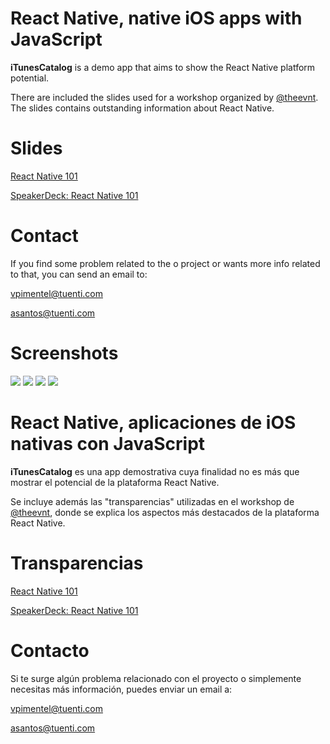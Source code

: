 # React Native, native iOS apps with JavaScript

__iTunesCatalog__ is a demo app that aims to show the React Native platform potential.

There are included the slides used for a workshop organized by [@theevnt](http://twitter.com/theevnt). The slides contains outstanding information about React Native.

# Slides

[React Native
101](https://github.com/alexissan/ReactNativeWorkshop/raw/master/WhyReactNative.pdf)

[SpeakerDeck: React Native 101](https://speakerdeck.com/alexissan/why-react-native)

# Contact

If you find some problem related to the o project or wants more info related to that, you can send an email to:

vpimentel@tuenti.com

asantos@tuenti.com

# Screenshots

![](/Screenshots/scsh1.png?raw=true)
![](/Screenshots/scsh2.png?raw=true)
![](/Screenshots/scsh3.png?raw=true)
![](/Screenshots/scsh4.png?raw=true)





# React Native, aplicaciones de iOS nativas con JavaScript

__iTunesCatalog__ es una app demostrativa cuya finalidad no es más que mostrar el potencial de la plataforma React Native. 

Se incluye además las "transparencias" utilizadas en el workshop de [@theevnt](http://twitter.com/theevnt), donde se explica los aspectos más destacados de la plataforma React Native.

# Transparencias

[React Native
101](https://github.com/alexissan/ReactNativeWorkshop/raw/master/WhyReactNative.pdf)

[SpeakerDeck: React Native 101](https://speakerdeck.com/alexissan/why-react-native)

# Contacto

Si te surge algún problema relacionado con el proyecto o simplemente necesitas más información, puedes enviar un email a:

vpimentel@tuenti.com

asantos@tuenti.com
